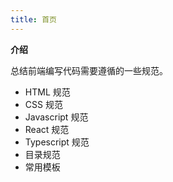 ```yaml
---
title: 首页
---
```


**介绍**

总结前端编写代码需要遵循的一些规范。

- HTML 规范
- CSS 规范
- Javascript 规范
- React 规范
- Typescript 规范
- 目录规范
- 常用模板